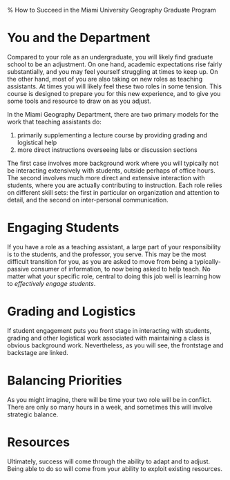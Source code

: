 % How to Succeed in the Miami University Geography Graduate Program

# You and the Department

Compared to your role as an undergraduate, you will likely find
graduate school to be an adjustment. On one hand, academic expectations
rise fairly substantially, and you may feel yourself struggling at
times to keep up. On the other hand, most of you are also taking on
new roles as teaching assistants. At times you will likely feel these two
roles in some tension. This course is designed to prepare you for this
new experience, and to give you some tools and resource to draw on
as you adjust.

In the Miami Geography Department, there are two primary models
for the work that teaching assistants do:

1. primarily supplementing a lecture course by providing grading and
  logistical help
2. more direct instructions overseeing labs or discussion sections

The first case involves more background work where you will typically
not be interacting extensively with students, outside perhaps of
office hours. The second involves much more direct and extensive
interaction with students, where you are actually contributing to
instruction. Each role relies on different skill sets: the first in
particular on organization and attention to detail, and the second on
inter-personal communication. 

# Engaging Students

If you have a role as a teaching assistant, a large part of your
responsibility is to the students, and the professor, you serve. This
may be the most difficult transition for you, as you are asked to move
from being a typically-passive consumer of information, to now being
asked to help teach. No matter what your specific role, central to
doing this job well is learning how to *effectively engage
students*.

# Grading and Logistics

If student engagement puts you front stage in interacting with
students, grading and other logistical work associated with
maintaining a class is obvious background work. Nevertheless, as you
will see, the frontstage and backstage are linked.

# Balancing Priorities

As you might imagine, there will be time your two role will be in
conflict. There are only so many hours in a week, and sometimes this
will involve strategic balance.

# Resources

Ultimately, success will come through the ability to adapt and to
adjust. Being able to do so will come from your ability to exploit
existing resources.
